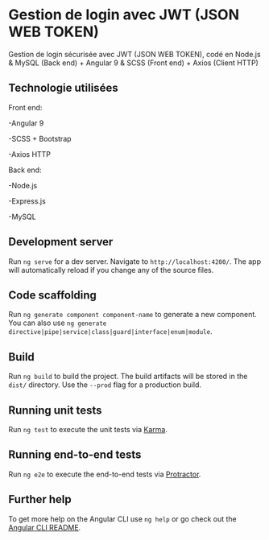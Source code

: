 # Gestion de login avec JWT (JSON WEB TOKEN)
 Gestion de login sécurisée avec JWT (JSON WEB TOKEN), codé en Node.js & MySQL (Back end) + Angular 9 & SCSS (Front end) + Axios (Client HTTP)

## Technologie utilisées
Front end:

-Angular 9

-SCSS + Bootstrap

-Axios HTTP

Back end:

-Node.js

-Express.js

-MySQL

## Development server

Run `ng serve` for a dev server. Navigate to `http://localhost:4200/`. The app will automatically reload if you change any of the source files.

## Code scaffolding

Run `ng generate component component-name` to generate a new component. You can also use `ng generate directive|pipe|service|class|guard|interface|enum|module`.

## Build

Run `ng build` to build the project. The build artifacts will be stored in the `dist/` directory. Use the `--prod` flag for a production build.

## Running unit tests

Run `ng test` to execute the unit tests via [Karma](https://karma-runner.github.io).

## Running end-to-end tests

Run `ng e2e` to execute the end-to-end tests via [Protractor](http://www.protractortest.org/).

## Further help

To get more help on the Angular CLI use `ng help` or go check out the [Angular CLI README](https://github.com/angular/angular-cli/blob/master/README.md).
